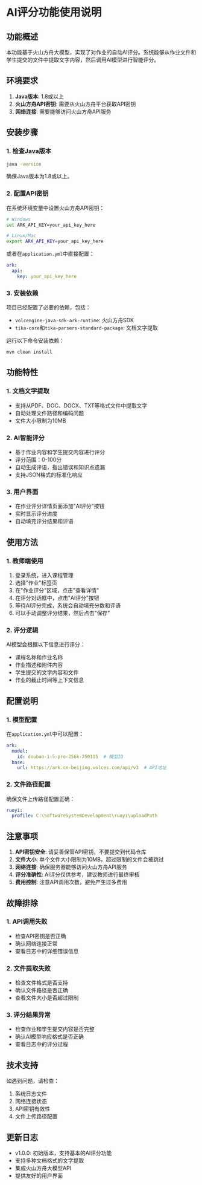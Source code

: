 # AI评分功能使用说明

## 功能概述

本功能基于火山方舟大模型，实现了对作业的自动AI评分。系统能够从作业文件和学生提交的文件中提取文字内容，然后调用AI模型进行智能评分。

## 环境要求

1. **Java版本**: 1.8或以上
2. **火山方舟API密钥**: 需要从火山方舟平台获取API密钥
3. **网络连接**: 需要能够访问火山方舟API服务

## 安装步骤

### 1. 检查Java版本
```bash
java -version
```
确保Java版本为1.8或以上。

### 2. 配置API密钥
在系统环境变量中设置火山方舟API密钥：
```bash
# Windows
set ARK_API_KEY=your_api_key_here

# Linux/Mac
export ARK_API_KEY=your_api_key_here
```

或者在`application.yml`中直接配置：
```yaml
ark:
  api:
    key: your_api_key_here
```

### 3. 安装依赖
项目已经配置了必要的依赖，包括：
- `volcengine-java-sdk-ark-runtime`: 火山方舟SDK
- `tika-core`和`tika-parsers-standard-package`: 文档文字提取

运行以下命令安装依赖：
```bash
mvn clean install
```

## 功能特性

### 1. 文档文字提取
- 支持从PDF、DOC、DOCX、TXT等格式文件中提取文字
- 自动处理文件路径和编码问题
- 文件大小限制为10MB

### 2. AI智能评分
- 基于作业内容和学生提交内容进行评分
- 评分范围：0-100分
- 自动生成评语，指出错误和知识点遗漏
- 支持JSON格式的标准化响应

### 3. 用户界面
- 在作业评分详情页面添加"AI评分"按钮
- 实时显示评分进度
- 自动填充评分结果和评语

## 使用方法

### 1. 教师端使用
1. 登录系统，进入课程管理
2. 选择"作业"标签页
3. 在"作业评分"区域，点击"查看详情"
4. 在评分对话框中，点击"AI评分"按钮
5. 等待AI评分完成，系统会自动填充分数和评语
6. 可以手动调整评分结果，然后点击"保存"

### 2. 评分逻辑
AI模型会根据以下信息进行评分：
- 课程名称和作业名称
- 作业描述和附件内容
- 学生提交的文字内容和文件
- 作业的截止时间等上下文信息

## 配置说明

### 1. 模型配置
在`application.yml`中可以配置：
```yaml
ark:
  model:
    id: doubao-1-5-pro-256k-250115  # 模型ID
  base:
    url: https://ark.cn-beijing.volces.com/api/v3  # API地址
```

### 2. 文件路径配置
确保文件上传路径配置正确：
```yaml
ruoyi:
  profile: C:\SoftwareSystemDevelopment\ruoyi\uploadPath
```

## 注意事项

1. **API密钥安全**: 请妥善保管API密钥，不要提交到代码仓库
2. **文件大小**: 单个文件大小限制为10MB，超过限制的文件会被跳过
3. **网络连接**: 确保服务器能够访问火山方舟API服务
4. **评分准确性**: AI评分仅供参考，建议教师进行最终审核
5. **费用控制**: 注意API调用次数，避免产生过多费用

## 故障排除

### 1. API调用失败
- 检查API密钥是否正确
- 确认网络连接正常
- 查看日志中的详细错误信息

### 2. 文件提取失败
- 检查文件格式是否支持
- 确认文件路径是否正确
- 查看文件大小是否超过限制

### 3. 评分结果异常
- 检查作业和学生提交内容是否完整
- 确认AI模型响应格式是否正确
- 查看日志中的评分过程

## 技术支持

如遇到问题，请检查：
1. 系统日志文件
2. 网络连接状态
3. API密钥有效性
4. 文件上传路径配置

## 更新日志

- v1.0.0: 初始版本，支持基本的AI评分功能
- 支持多种文档格式的文字提取
- 集成火山方舟大模型API
- 提供友好的用户界面 